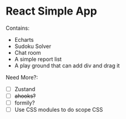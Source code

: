 # React Simple App

Contains:

- Echarts
- Sudoku Solver
- Chat room
- A simple report list
- A play ground that can add div and drag it

Need More?:
- [ ] Zustand
- [ ] ~~ahooks?~~
- [ ] formily?
- [ ] Use CSS modules to do scope CSS
